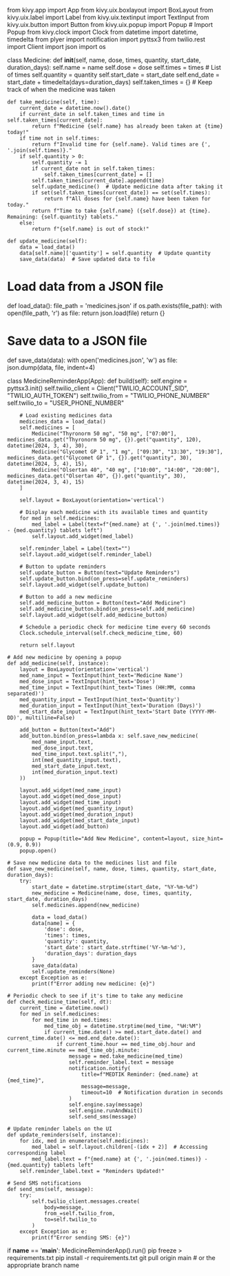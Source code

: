 from kivy.app import App
from kivy.uix.boxlayout import BoxLayout
from kivy.uix.label import Label
from kivy.uix.textinput import TextInput
from kivy.uix.button import Button
from kivy.uix.popup import Popup  # Import Popup
from kivy.clock import Clock
from datetime import datetime, timedelta
from plyer import notification
import pyttsx3
from twilio.rest import Client
import json
import os

class Medicine:
    def __init__(self, name, dose, times, quantity, start_date, duration_days):
        self.name = name
        self.dose = dose
        self.times = times  # List of times
        self.quantity = quantity
        self.start_date = start_date
        self.end_date = start_date + timedelta(days=duration_days)
        self.taken_times = {}  # Keep track of when the medicine was taken

    def take_medicine(self, time):
        current_date = datetime.now().date()
        if current_date in self.taken_times and time in self.taken_times[current_date]:
            return f"Medicine {self.name} has already been taken at {time} today!"
        if time not in self.times:
            return f"Invalid time for {self.name}. Valid times are {', '.join(self.times)}."
        if self.quantity > 0:
            self.quantity -= 1
            if current_date not in self.taken_times:
                self.taken_times[current_date] = []
            self.taken_times[current_date].append(time)
            self.update_medicine()  # Update medicine data after taking it
            if set(self.taken_times[current_date]) == set(self.times):
                return f"All doses for {self.name} have been taken for today."
            return f"Time to take {self.name} ({self.dose}) at {time}. Remaining: {self.quantity} tablets."
        else:
            return f"{self.name} is out of stock!"

    def update_medicine(self):
        data = load_data()
        data[self.name]['quantity'] = self.quantity  # Update quantity
        save_data(data)  # Save updated data to file

# Load data from a JSON file
def load_data():
    file_path = 'medicines.json'
    if os.path.exists(file_path):
        with open(file_path, 'r') as file:
            return json.load(file)
    return {}

# Save data to a JSON file
def save_data(data):
    with open('medicines.json', 'w') as file:
        json.dump(data, file, indent=4)

class MedicineReminderApp(App):
    def build(self):
        self.engine = pyttsx3.init()
        self.twilio_client = Client("TWILIO_ACCOUNT_SID", "TWILIO_AUTH_TOKEN")
        self.twilio_from = "TWILIO_PHONE_NUMBER"
        self.twilio_to = "USER_PHONE_NUMBER"

        # Load existing medicines data
        medicines_data = load_data()
        self.medicines = [
            Medicine("Thyronorm 50 mg", "50 mg", ["07:00"], medicines_data.get("Thyronorm 50 mg", {}).get("quantity", 120), datetime(2024, 3, 4), 30),
            Medicine("Glycomet GP 1", "1 mg", ["09:30", "13:30", "19:30"], medicines_data.get("Glycomet GP 1", {}).get("quantity", 30), datetime(2024, 3, 4), 15),
            Medicine("Olsertan 40", "40 mg", ["10:00", "14:00", "20:00"], medicines_data.get("Olsertan 40", {}).get("quantity", 30), datetime(2024, 3, 4), 15)
        ]

        self.layout = BoxLayout(orientation='vertical')

        # Display each medicine with its available times and quantity
        for med in self.medicines:
            med_label = Label(text=f"{med.name} at {', '.join(med.times)} - {med.quantity} tablets left")
            self.layout.add_widget(med_label)

        self.reminder_label = Label(text="")
        self.layout.add_widget(self.reminder_label)

        # Button to update reminders
        self.update_button = Button(text="Update Reminders")
        self.update_button.bind(on_press=self.update_reminders)
        self.layout.add_widget(self.update_button)

        # Button to add a new medicine
        self.add_medicine_button = Button(text="Add Medicine")
        self.add_medicine_button.bind(on_press=self.add_medicine)
        self.layout.add_widget(self.add_medicine_button)

        # Schedule a periodic check for medicine time every 60 seconds
        Clock.schedule_interval(self.check_medicine_time, 60)

        return self.layout

    # Add new medicine by opening a popup
    def add_medicine(self, instance):
        layout = BoxLayout(orientation='vertical')
        med_name_input = TextInput(hint_text='Medicine Name')
        med_dose_input = TextInput(hint_text='Dose')
        med_time_input = TextInput(hint_text='Times (HH:MM, comma separated)')
        med_quantity_input = TextInput(hint_text='Quantity')
        med_duration_input = TextInput(hint_text='Duration (Days)')
        med_start_date_input = TextInput(hint_text='Start Date (YYYY-MM-DD)', multiline=False)

        add_button = Button(text="Add")
        add_button.bind(on_press=lambda x: self.save_new_medicine(
            med_name_input.text,
            med_dose_input.text,
            med_time_input.text.split(","),
            int(med_quantity_input.text),
            med_start_date_input.text,
            int(med_duration_input.text)
        ))

        layout.add_widget(med_name_input)
        layout.add_widget(med_dose_input)
        layout.add_widget(med_time_input)
        layout.add_widget(med_quantity_input)
        layout.add_widget(med_duration_input)
        layout.add_widget(med_start_date_input)
        layout.add_widget(add_button)

        popup = Popup(title="Add New Medicine", content=layout, size_hint=(0.9, 0.9))
        popup.open()

    # Save new medicine data to the medicines list and file
    def save_new_medicine(self, name, dose, times, quantity, start_date, duration_days):
        try:
            start_date = datetime.strptime(start_date, "%Y-%m-%d")
            new_medicine = Medicine(name, dose, times, quantity, start_date, duration_days)
            self.medicines.append(new_medicine)

            data = load_data()
            data[name] = {
                'dose': dose,
                'times': times,
                'quantity': quantity,
                'start_date': start_date.strftime('%Y-%m-%d'),
                'duration_days': duration_days
            }
            save_data(data)
            self.update_reminders(None)
        except Exception as e:
            print(f"Error adding new medicine: {e}")

    # Periodic check to see if it's time to take any medicine
    def check_medicine_time(self, dt):
        current_time = datetime.now()
        for med in self.medicines:
            for med_time in med.times:
                med_time_obj = datetime.strptime(med_time, "%H:%M")
                if current_time.date() >= med.start_date.date() and current_time.date() <= med.end_date.date():
                    if current_time.hour == med_time_obj.hour and current_time.minute == med_time_obj.minute:
                        message = med.take_medicine(med_time)
                        self.reminder_label.text = message
                        notification.notify(
                            title=f"MEDTIK Reminder: {med.name} at {med_time}",
                            message=message,
                            timeout=10  # Notification duration in seconds
                        )
                        self.engine.say(message)
                        self.engine.runAndWait()
                        self.send_sms(message)

    # Update reminder labels on the UI
    def update_reminders(self, instance):
        for idx, med in enumerate(self.medicines):
            med_label = self.layout.children[-(idx + 2)]  # Accessing corresponding label
            med_label.text = f"{med.name} at {', '.join(med.times)} - {med.quantity} tablets left"
        self.reminder_label.text = "Reminders Updated!"

    # Send SMS notifications
    def send_sms(self, message):
        try:
            self.twilio_client.messages.create(
                body=message,
                from_=self.twilio_from,
                to=self.twilio_to
            )
        except Exception as e:
            print(f"Error sending SMS: {e}")

if __name__ == '__main__':
    MedicineReminderApp().run()
pip freeze > requirements.txt
pip install -r requirements.txt
 git pull origin main  # or the appropriate branch name

